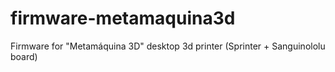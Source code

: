 firmware-metamaquina3d
======================

Firmware for "Metamáquina 3D" desktop 3d printer (Sprinter + Sanguinololu board)